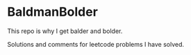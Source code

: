 # BaldmanBolder

This repo is why I get balder and bolder.

Solutions and comments for leetcode problems I have solved.
